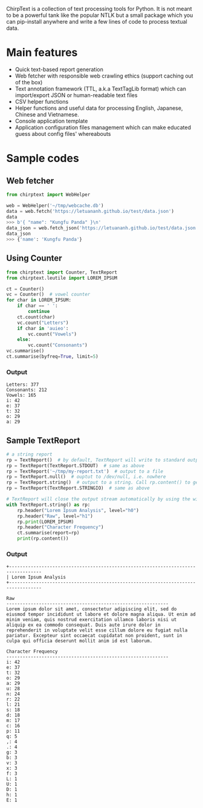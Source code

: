 ChirpText is a collection of text processing tools for Python.
It is not meant to be a powerful tank like the popular NTLK but a small package which you can pip-install anywhere and write a few lines of code to process textual data.

# Main features

* Quick text-based report generation
* Web fetcher with responsible web crawling ethics (support caching out of the box)
* Text annotation framework (TTL, a.k.a TextTagLib format) which can import/export JSON or human-readable text files
* CSV helper functions
* Helper functions and useful data for processing English, Japanese, Chinese and Vietnamese.
* Console application template
* Application configuration files management which can make educated guess about config files' whereabouts

# Sample codes

## Web fetcher

```python
from chirptext import WebHelper

web = WebHelper('~/tmp/webcache.db')
data = web.fetch('https://letuananh.github.io/test/data.json')
data
>>> b'{ "name": "Kungfu Panda" }\n'
data_json = web.fetch_json('https://letuananh.github.io/test/data.json')
data_json
>>> {'name': 'Kungfu Panda'}
```

## Using Counter

```python
from chirptext import Counter, TextReport
from chirptext.leutile import LOREM_IPSUM

ct = Counter()
vc = Counter()  # vowel counter
for char in LOREM_IPSUM:
    if char == ' ':
        continue
    ct.count(char)
    vc.count("Letters")
    if char in 'auieo':
        vc.count("Vowels")
    else:
        vc.count("Consonants")
vc.summarise()
ct.summarise(byfreq=True, limit=5)
```

### Output

```
Letters: 377 
Consonants: 212 
Vowels: 165 
i: 42 
e: 37 
t: 32 
o: 29 
a: 29 
```

## Sample TextReport

```python
# a string report
rp = TextReport()  # by default, TextReport will write to standard output, i.e. terminal
rp = TextReport(TextReport.STDOUT)  # same as above
rp = TextReport('~/tmp/my-report.txt')  # output to a file
rp = TextReport.null()  # ouptut to /dev/null, i.e. nowhere
rp = TextReport.string()  # output to a string. Call rp.content() to get the string
rp = TextReport(TextReport.STRINGIO)  # same as above

# TextReport will close the output stream automatically by using the with statement
with TextReport.string() as rp:
    rp.header("Lorem Ipsum Analysis", level="h0")
    rp.header("Raw", level="h1")
    rp.print(LOREM_IPSUM)
    rp.header("Character Frequency")
    ct.summarise(report=rp)
    print(rp.content())
```

### Output
```
+---------------------------------------------------------------------------------- 
| Lorem Ipsum Analysis 
+---------------------------------------------------------------------------------- 
 
Raw 
------------------------------------------------------------ 
Lorem ipsum dolor sit amet, consectetur adipiscing elit, sed do eiusmod tempor incididunt ut labore et dolore magna aliqua. Ut enim ad minim veniam, quis nostrud exercitation ullamco laboris nisi ut aliquip ex ea commodo consequat. Duis aute irure dolor in reprehenderit in voluptate velit esse cillum dolore eu fugiat nulla pariatur. Excepteur sint occaecat cupidatat non proident, sunt in culpa qui officia deserunt mollit anim id est laborum. 
 
Character Frequency 
------------------------------------------------------------ 
i: 42 
e: 37 
t: 32 
o: 29 
a: 29 
u: 28 
n: 24 
r: 22 
l: 21 
s: 18 
d: 18 
m: 17 
c: 16 
p: 11 
q: 5 
,: 4 
.: 4 
g: 3 
b: 3 
v: 3 
x: 3 
f: 3 
L: 1 
U: 1 
D: 1 
h: 1 
E: 1 
```
